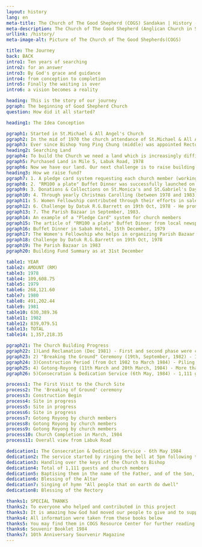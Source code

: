 ```yaml
---
layout: history
lang: en
meta-title: The Church of The Good Shepherd (COGS) Sandakan | History - Our Journey
meta-description: The Church of The Good Shepherd (Anglican Church in Sandakan) | History - How it all started
urllink: /history/
meta-image-alt: Picture of The Church of The Good Shepherds(COGS)

title: The Journey
back: BACK
intro1: Ten years of searching
intro2: for an answer
intro3: By God's grace and guidance
intro4: from conception to completion
intro5: Finally the waiting is over
intro6: a vision becomes a reality

heading: This is the story of our journey
pgraph: The beginning of Good Shepherd Church
question: How did it all started?

heading1: The Idea Conception

pgraph1: Started in St.Michael & All Angel's Church
pgraph2: In the mid of 1970 the church attendance of St.Michael & All Angel's Church was increasing rapidly. Whenever there was a special service or event, the Church could not take in all the people. Many of them stand outside the Church during these events. The car park area also become a problem as members can't find a place to park their car. Thus the Parish Church Council realized that a bigger church was required to respond to the needs of present parishioners, and the further growth of the Church.
pgraph3: Ever since Bishop Yong Ping Chung (middle) was appointed Rector (then) of St.Michael Church in December, 1973 he had his vision of a Daughter Church but had kept in a secret and waited for the right moment for God to reveal His plan. On the 10th August, 1976, this idea of building a completely new Daughter Church was bought up in Parish Council Meeting and the vision was then shared to the rest of church members.
heading2: Searching Land
pgraph4: To build the Church we need a land which is increasingly difficult to find and costly to purchase. After searching for a year,we looked at two piece of land, but both did not materialize. Just when we were about to give up and settle for a house in a housing estate, God provided us a land (1.05 acres) which was situated at Mile 5, North Road was available and belong to a Church family. It is an ideal place because Tshun Nyen and Sibuga Housing Estate were already established. Other nearby estates were in the process of being developed. Thus the transfer of the land was completed in February 1978. Additional land (0.92 acres) was added (1979) to accommodate the Church, a Rectory, a Church Hall and other social amenities.
pgraph5: Purchased Land in Mile 5, Labuk Road, 1978
pgraph6: Now we have our land. Our next challenge is to raise building fund. Thus on 24th September, 1978, a group of committee was appointed and led by Rev. Yapp Foh Yu (chairman - third from left).
heading3: How we raise fund?
pgraph7: 1. A pledge card system requesting each church member (working adult) to pledge a month's salary or whatever amount he could afford as a symbol of "my gift to God".
pgraph8: 2. "RM100 a plate" Buffet Dinner was successfully launched on the evening of 15th December, 1979 at the Sabah Hotel. More than 300 guests attended, some are not Church members but wanted to show their support.
pgraph9: 3. Donations & Collections on St.Monica's and St.Gabriel's Day
pgraph10: 4. Through yearly Christmas Carolling (between 1978 and 1983).
pgraph11: 5. Women Fellowship contributed through their efforts in sales of food, sales of kindergarten uniforms and other handicrafts.
pgraph12: 6. Challenge by Datuk R.G.Barrett on 19th Oct, 1978 - He promised to give RM1 for every RM1 we gave to the Building Fund. His challenge would hold good for a period upto 31st December 1981 with the provision for extension of the dateline.
pgraph13: 7. The Parish Bazaar in September, 1983.
pgraph14: An example of a "Pledge Card" system for church members
pgraph15: The article of "RM100 a plate" Buffet Dinner from local newspaper
pgraph16: Buffet Dinner in Sabah Hotel, 15th December, 1979
pgraph17: The Women's Fellowship who helps in organizing Parish Bazaar and sales.
pgraph18: Challenge by Datuk R.G.Barrett on 19th Oct, 1978
pgraph19: The Parish Bazaar in 1983
pgraph20: Building Fund Summary as at 31st December

table1: YEAR
table2: AMOUNT (RM)
table3: 1978
table4: 109,608.75
table5: 1979
table6: 268,121.60
table7: 1980
table8: 491,202.44
table9: 1981
table10: 630,389.36
table11: 1982
table12: 839,079.51
table13: TOTAL
table14: 1,357,218.35

pgraph21: The Church Building Progress
pgraph22: 1)Land Reclamation (Dec 1981) - First and second phase were completed by raising the ground level to Labuk Road.
pgraph23: 2) "Breaking the Ground" Ceremony (19th, September, 1982) - It was conducted by Bishop of Sabah, The Rt.Rev.Luke Chhoa, in the presence of more than 100 parishioners.
pgraph24: 3)Construction Period (from Oct 1982 to March 1984) - Piling works commenced, foundation completed, pillars began to appear, then came the roof and eventually, the walls were put up.
pgraph25: 4) Gotong-Royong (11th March and 20th March, 1984) - More than 100 church members, young and old shows up to clear the debris, cut the grass and turf the bare up.
pgraph26: 5)Consecration & Dedication Service (6th May, 1984) - 1,111 guests and church members turned up, praising and thanking God for His guidance, encouragement and blessing through this new church building.

process1: The First Visit to the Church Site
process2: The 'Breaking of Ground' ceremony
process3: Construction Begin
process4: Site in progress
process5: Site in progress
process6: Site in progress
process7: Gotong Royong by church members
process8: Gotong Royong by church members
process9: Gotong Royong by church members
process10: Church Completion in March, 1984
process11: Overall view from Labuk Road

dedication1: The Consecration & Dedication Service - 6th May 1984
dedication2: The service started by ringing the bell at 5pm following the marching of choirs from rectory towards church.
dedication3: Handling over the keys of the Church to Bishop
dedication4: Total of 1,111 guests and church members
dedication5: Baptising them in the name of the Father, and of the Son, and of the Holy Spirit Amen!
dedication6: Blessing of the Altar
dedication7: Singing of hymn "All people that on earth do dwell"
dedication8: Blessing of the Rectory

thanks1: SPECIAL THANKS
thanks2: To everyone who helped and contributed in this project
thanks3: It is amazing how God had moved our people to give and to support in this project. We thank God for guiding us, leading us, sustaining us and at time prompting us. "I will always thank the Lord; I will never stop praising Him." May this Church stand forever as our living witness of Praise and Thanksgiving to the Almighty God.
thanks4: All information were taken from these books below
thanks5: You may find them in COGS Resource Center for further reading.
thanks6: Souvenir Booklet 1984
thanks7: 10th Anniversary Sourvenir Magazine
---
```

